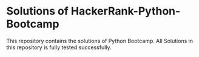 # Solutions of HackerRank-Python-Bootcamp
This repository contains the solutions of Python Bootcamp. All Solutions in this repository is fully tested successfully.
